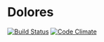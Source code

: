 # Dolores

[![Build Status](https://img.shields.io/snap-ci/aterris/dolores/master.svg)](https://snap-ci.com/aterris/dolores/branch/master)
[![Code Climate](http://img.shields.io/codeclimate/github/aterris/simplecov-shield.svg)](https://codeclimate.com/github/aterris/dolores)